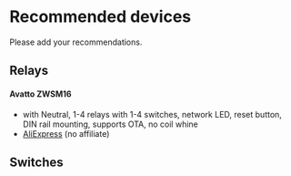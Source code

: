 # Recommended devices
Please add your recommendations.

## Relays
#### Avatto ZWSM16
- with Neutral, 1-4 relays with 1-4 switches, network LED, reset button, DIN rail mounting, supports OTA, no coil whine
- [AliExpress](https://vi.aliexpress.com/item/1005007247647375.html) (no affiliate)

## Switches
